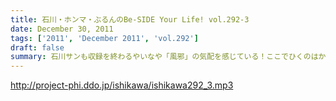 ```yaml
---
title: 石川・ホンマ・ぶるんのBe-SIDE Your Life! vol.292-3
date: December 30, 2011
tags: ['2011', 'December 2011', 'vol.292']
draft: false
summary: 石川サンも収録を終わるやいなや「風邪」の気配を感じている！ここでひくのはかなり地獄であります！私ものどがひりついています・・・NAMAE
---
```


http://project-phi.ddo.jp/ishikawa/ishikawa292_3.mp3